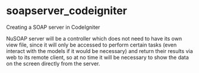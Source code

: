 soapserver_codeigniter
======================

Creating a SOAP server in CodeIgniter


NuSOAP server will be a controller which does not need to have its own view file, since it will only be accessed to perform certain tasks (even interact with the models if it would be necessary) and return their results via web to its remote client, so at no time it will be necessary to show the data on the screen directly from the server.
